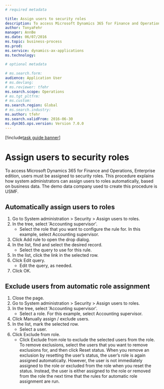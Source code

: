 ```yaml
--- 
# required metadata 
 
title: Assign users to security roles
description: To access Microsoft Dynamics 365 for Finance and Operations, Enterprise edition, users must be assigned to security roles. 
author: TonyaFehr 
manager: AnnBe 
ms.date: 06/07/2016
ms.topic: business-process 
ms.prod:  
ms.service: dynamics-ax-applications 
ms.technology:  
 
# optional metadata 
 
# ms.search.form:   
audience: Application User 
# ms.devlang:  
# ms.reviewer: tfehr 
ms.search.scope: Operations 
# ms.tgt_pltfrm:  
# ms.custom:  
ms.search.region: Global
# ms.search.industry: 
ms.author: tfehr 
ms.search.validFrom: 2016-06-30 
ms.dyn365.ops.version: Version 7.0.0 
---
```


[!include[task guide banner](../../includes/task-guide-banner.md)]

# Assign users to security roles

To access Microsoft Dynamics 365 for Finance and Operations, Enterprise edition, users must be assigned to security roles. This procedure explains how system administrators can assign users to roles automatically, based on business data. The demo data company used to create this procedure is USMF.


## Automatically assign users to roles
1. Go to System administration > Security > Assign users to roles.
2. In the tree, select 'Accounting supervisor'.
    * Select the role that you want to configure the rule for. In this example, select Accounting supervisor.  
3. Click Add rule to open the drop dialog.
4. In the list, find and select the desired record.
    * Select the query to use for this rule.  
5. In the list, click the link in the selected row.
6. Click Edit query.
    * Edit the query, as needed.  
7. Click OK.

## Exclude users from automatic role assignment
1. Close the page.
2. Go to System administration > Security > Assign users to roles.
3. In the tree, select 'Accounting supervisor'.
    * Select a role. For this example, select Accounting supervisor.  
4. Click Manually assign / exclude users.
5. In the list, mark the selected row.
    * Select a user.  
6. Click Exclude from role.
    * Click Exclude from role to exclude the selected users from the role. To remove exclusions, select the users that you want to remove exclusions for, and then click Reset status. When you remove an exclusion by resetting the user’s status, the user’s role is again assigned automatically. However, the user is not immediately assigned to the role or excluded from the role when you reset the status. Instead, the user is either assigned to the role or removed from the role the next time that the rules for automatic role assignment are run.  

